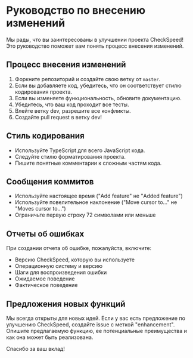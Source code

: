 # Руководство по внесению изменений

Мы рады, что вы заинтересованы в улучшении проекта CheckSpeed! Это руководство поможет вам понять процесс внесения изменений.

## Процесс внесения изменений

1. Форкните репозиторий и создайте свою ветку от `master`.
2. Если вы добавляете код, убедитесь, что он соответствует стилю кодирования проекта.
3. Если вы изменяете функциональность, обновите документацию.
4. Убедитесь, что ваш код проходит все тесты.
5. Влейте ветку dev, разрешите все конфликты.
6. Создайте pull request в ветку dev!

## Стиль кодирования

- Используйте TypeScript для всего JavaScript кода.
- Следуйте стилю форматирования проекта.
- Пишите понятные комментарии к сложным частям кода.

## Сообщения коммитов

- Используйте настоящее время ("Add feature" не "Added feature")
- Используйте повелительное наклонение ("Move cursor to..." не "Moves cursor to...")
- Ограничьте первую строку 72 символами или меньше

## Отчеты об ошибках

При создании отчета об ошибке, пожалуйста, включите:

- Версию CheckSpeed, которую вы используете
- Операционную систему и версию
- Шаги для воспроизведения ошибки
- Ожидаемое поведение
- Фактическое поведение

## Предложения новых функций

Мы всегда открыты для новых идей. Если у вас есть предложение по улучшению CheckSpeed, создайте issue с меткой "enhancement". Опишите предлагаемую функцию, ее потенциальные преимущества и как она может быть реализована.

Спасибо за ваш вклад!
